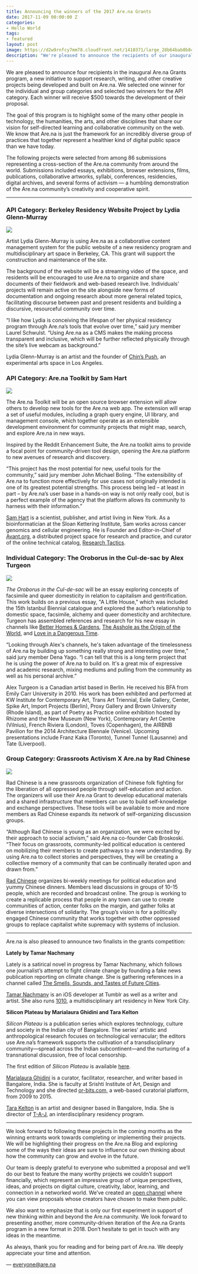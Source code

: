 ```yaml
---
title: Announcing the winners of the 2017 Are.na Grants
date: 2017-11-09 00:00:00 Z
categories:
- Hello World
tags:
- featured
layout: post
image: https://d2w9rnfcy7mm78.cloudfront.net/1410371/large_28b64bab0b8cb742ece613f243ee45b5
description: "We're pleased to announce the recipients of our inaugural Are.na Grants program, a new initiative to support research, writing, and creative projects developed on Are.na."
---
```


We are pleased to announce four recipients in the inaugural Are.na Grants program, a new initiative to support research, writing, and other creative projects being developed and built on Are.na. We selected one winner for the individual and group categories and selected two winners for the API category. Each winner will receive $500 towards the development of their proposal.

The goal of this program is to highlight some of the many other people in technology, the humanities, the arts, and other disciplines that share our vision for self-directed learning and collaborative community on the web. We know that Are.na is just the framework for an incredibly diverse group of practices that together represent a healthier kind of digital public space than we have today.

The following projects were selected from among 86 submissions representing a cross-section of the Are.na community from around the world. Submissions included essays, exhibitions, browser extensions, films, publications, collaborative artworks, syllabi, conferences, residencies, digital archives, and several forms of activism — a humbling demonstration of the Are.na community’s creativity and cooperative spirit.

---

### API Category: **Berkeley Residency Website Project by Lydia Glenn-Murray**

![](https://d2w9rnfcy7mm78.cloudfront.net/1410372/large_9e8195471cc4f69995085c04eccd9ddf)

Artist Lydia Glenn-Murray is using Are.na as a collaborative content management system for the public website of a new residency program and multidisciplinary art space in Berkeley, CA. This grant will support the construction and maintenance of the site.

The background of the website will be a streaming video of the space, and residents will be encouraged to use Are.na to organize and share documents of their fieldwork and web-based research live. Individuals’ projects will remain active on the site alongside new forms of documentation and ongoing research about more general related topics, facilitating discourse between past and present residents and building a discursive, resourceful community over time.

“I like how Lydia is conceiving the lifespan of her physical residency program through Are.na’s tools that evolve over time,” said jury member Laurel Schwulst. “Using Are.na as a CMS makes the making process transparent and inclusive, which will be further reflected physically through the site’s live webcam as background.”

Lydia Glenn-Murray is an artist and the founder of [Chin’s Push](http://www.chinspush.com), an experimental arts space in Los Angeles.

### API Category: **Are.na Toolkit by Sam Hart**

![](https://d2w9rnfcy7mm78.cloudfront.net/1410371/large_28b64bab0b8cb742ece613f243ee45b5)

The Are.na Toolkit will be an open source browser extension will allow others to develop new tools for the Are.na web app. The extension will wrap a set of useful modules, including a graph query engine, UI library, and management console, which together operate as an extensible development environment for community projects that might map, search, and explore Are.na in new ways.

Inspired by the Reddit Enhancement Suite, the Are.na toolkit aims to provide a focal point for community-driven tool design, opening the Are.na platform to new avenues of research and discovery.

“This project has the most potential for new, useful tools for the community,” said jury member John Michael Boling. “The extensibility of Are.na to function more effectively for use cases not originally intended is one of its greatest potential strengths. This process being led – at least in part – by Are.na’s user base in a hands-on way is not only really cool, but is a perfect example of the agency that the platform allows its community to harness with their information.” 

[Sam Hart](http://hxrts.com) is a scientist, publisher, and artist living in New York. As a bioinformatician at the Sloan Kettering Institute, Sam works across cancer genomics and cellular engineering. He is Founder and Editor-in-Chief of [Avant.org](http://avant.org), a distributed project space for research and practice, and curator of the online technical catalog, [Research Tactics](http://researchtactics.com).

### Individual Category: **The Oroborus in the Cul-de-sac by Alex Turgeon**

![](https://d2w9rnfcy7mm78.cloudfront.net/1410373/large_f88bc8109be1a599288f96c9ea8590dd)

_The Oroborus in the Cul-de-sac_ will be an essay exploring concepts of facsimile and queer domesticity in relation to capitalism and gentrification. This work builds on a previous essay, "A Little House," which was included the 15th Istanbul Biennial catalogue and explored the author’s relationship to domestic space, facsimile, alchemy and queer domesticity and architecture. Turgeon has assembled references and research for his new essay in channels like [Better Homes & Gardens](https://www.are.na/a-turgeon/better-homes-gardens), [The Asshole as the Origin of the World](https://www.are.na/a-turgeon/the-asshole-as-the-origin-of-the-world), and [Love in a Dangerous Time](https://www.are.na/a-turgeon/love-in-a-dangerous-time).

“Looking through Alex's channels, he's taken advantage of the timelessness of Are.na by building up something really strong and interesting over time,” said jury member Dena Yago. “I can tell that this is a long term project that he is using the power of Are.na to build on. It's a great mix of expressive and academic research, mixing mediums and pulling from the community as well as his personal archive.”

Alex Turgeon is a Canadian artist based in Berlin. He received his BFA from Emily Carr University in 2010. His work has been exhibited and performed at KW Institute for Contemporary Art, Trans Art Triennial, Exile Gallery, Center, Spike Art, Import Projects (Berlin), Proxy Gallery and Brown University (Rhode Island), as part of Poetry as Practice online exhibition hosted by Rhizome and the New Museum (New York), Contemporary Art Centre (Vilnius), French Riviera (London), Toves (Copenhagen), the AIRBNB Pavilion for the 2014 Architecture Biennale (Venice). Upcoming presentations include Franz Kaka (Toronto), Tunnel Tunnel (Lausanne) and Tate (Liverpool).

### Group Category: **Grassroots Activism X Are.na by Rad Chinese**

![](https://d2w9rnfcy7mm78.cloudfront.net/1410375/large_106905b4ff5d2366b1e17717bb433e0b)

Rad Chinese is a new grassroots organization of Chinese folk fighting for the liberation of all oppressed people through self-education and action. The organizers will use their Are.na Grant to develop educational materials and a shared infrastructure that members can use to build self-knowledge and exchange perspectives. These tools will be available to more and more members as Rad Chinese expands its network of self-organizing discussion groups. 

“Although Rad Chinese is young as an organization, we were excited by their approach to social activism,” said Are.na co-founder Cab Broskoski. “Their focus on grassroots, community-led political education is centered on mobilizing their members to create pathways to a new understanding. By using Are.na to collect stories and perspectives, they will be creating a collective memory of a community that can be continually iterated upon and drawn from.”

[Rad Chinese](http://radchinese.com) organizes bi-weekly meetings for political education and yummy Chinese dinners. Members lead discussions in groups of 10-15 people, which are recorded and broadcast online. The group is working to create a replicable process that people in any town can use to create communities of action, center folks on the margin, and gather folks at diverse intersections of solidarity. The group’s vision is for a politically engaged Chinese community that works together with other oppressed groups to replace capitalist white supremacy with systems of inclusion.

---

Are.na is also pleased to announce two finalists in the grants competition:

**Lately by Tamar Nachmany**

Lately is a satirical novel in progress by Tamar Nachmany, which follows one journalist’s attempt to fight climate change by founding a fake news publication reporting on climate change. She is gathering references in a channel called [The Smells, Sounds, and Tastes of Future Cities](https://www.are.na/tamar-nachmany/the-smells-sounds-and-tastes-of-future-cities). 

[Tamar Nachmany](https://www.are.na/tamar-nachmany/channels) is an iOS developer at Tumblr as well as a writer and artist. She also runs [1010](https://residency.persona.co), a multidisciplinary art residency in New York City.

**Silicon Plateau by Marialaura Ghidini and Tara Kelton**

_Silicon Plateau_ is a publication series which explores technology, culture and society in the Indian city of Bangalore. The series’ artistic and anthropological research focuses on technological vernacular; the editors use Are.na’s framework supports the cultivation of a transdisciplinary community—spread across the Indian subcontinent—and the nurturing of a transnational discussion, free of local censorship.

The first edition of _Silicon Plateau_ is available [here](https://issuu.com/cis-india/docs/siliconplateauvol1_highres).

[Marialaura Ghidini](http://marialaura-ghidini.hotglue.me) is a curator, facilitator, researcher, and writer based in Bangalore, India. She is faculty at Srishti Institute of Art, Design and Technology and she directed [or-bits.com](https://or-bits.com), a web-based curatorial platform, from 2009 to 2015.

[Tara Kelton](https://www.are.na/tara-kelton/channels) is an artist and designer based in Bangalore, India. She is director of [T-A-J](http://t-a-j.in), an interdisciplinary residency program.

---

We look forward to following these projects in the coming months as the winning entrants work towards completing or implementing their projects. We will be highlighting their progress on the Are.na Blog and exploring some of the ways their ideas are sure to influence our own thinking about how the community can grow and evolve in the future.

Our team is deeply grateful to everyone who submitted a proposal and we’ll do our best to feature the many worthy projects we couldn’t support financially, which represent an impressive group of unique perspectives, ideas, and projects on digital culture, creativity, labor, learning, and connection in a networked world. We’ve created an [open channel](https://www.are.na/are-na/project-proposals) where you can view proposals whose creators have chosen to make them public.

We also want to emphasize that is only our first experiment in support of new thinking within and beyond the Are.na community. We look forward to presenting another, more community-driven iteration of the Are.na Grants program in a new format in 2018. Don’t hesitate to get in touch with any ideas in the meantime.

As always, thank you for reading and for being part of Are.na. We deeply appreciate your time and attention.

— everyone@are.na
